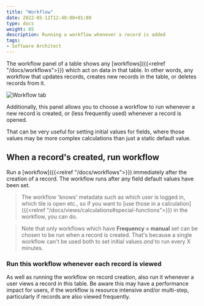 ```yaml
---
title: "Workflow"
date: 2022-05-11T12:40:00+01:00
type: docs
weight: 85
description: Running a workflow whenever a record is added
tags:
- Software Architect
---
```

The workflow panel of a table shows any [workflows]({{<relref "/docs/workflows">}}) which act on data in that table. In other words, any workflow that updates records, creates new records in the table, or deletes records from it.

![Workflow tab](/workflow-tab.png)

Additionally, this panel allows you to choose a workflow to run whenever a new record is created, or (less frequently used) whenever a record is opened.

That can be very useful for setting initial values for fields, where those values may be more complex calculations than just a static default value.

## When a record's created, run workflow
Run a [workflow]({{<relref "/docs/workflows">}}) immediately after the creation of a record. The workflow runs after any field default values have been set.

> The workflow 'knows' metadata such as which user is logged in, which tile is open etc., so if you want to [use those in a calculation]({{<relref "/docs/views/calculations#special-functions">}}) in the workflow, you can do.

> Note that only workflows which have **Frequency = manual** set can be chosen to be run when a record is created. That's because a single workflow can't be used both to set initial values *and* to run every X minutes.

### Run this workflow whenever each record is viewed
As well as running the workflow on record creation, also run it whenever a user views a record in this table. Be aware this may have a performance impact for users, if the workflow is resource intensive and/or multi-step, particularly if records are also viewed frequently.
